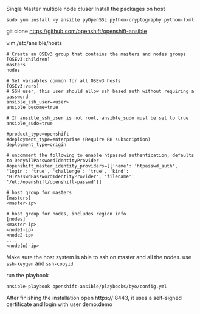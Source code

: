 Single Master multiple node cluser
Install the packages on host

`sudo yum install -y ansible pyOpenSSL python-cryptography python-lxml`

git clone https://github.com/openshift/openshift-ansible

vim /etc/ansible/hosts
```
# Create an OSEv3 group that contains the masters and nodes groups
[OSEv3:children]
masters
nodes

# Set variables common for all OSEv3 hosts
[OSEv3:vars]
# SSH user, this user should allow ssh based auth without requiring a password
ansible_ssh_user=<user>
ansible_become=true

# If ansible_ssh_user is not root, ansible_sudo must be set to true
ansible_sudo=true

#product_type=openshift
#deployment_type=enterprise (Require RH subscription)
deployment_type=origin

# uncomment the following to enable htpasswd authentication; defaults to DenyAllPasswordIdentityProvider
#openshift_master_identity_providers=[{'name': 'htpasswd_auth', 'login': 'true', 'challenge': 'true', 'kind': 'HTPasswdPasswordIdentityProvider', 'filename': '/etc/openshift/openshift-passwd'}]

# host group for masters
[masters]
<master-ip>

# host group for nodes, includes region info
[nodes]
<master-ip>
<node1-ip>
<node2-ip>
....
<node(n)-ip>
```

Make sure the host system is able to ssh on master and all the nodes.
use `ssh-keygen` and `ssh-copyid`

run the playbook

`ansible-playbook openshift-ansible/playbooks/byo/config.yml`

After finishing the installation open https://<master-ip>:8443, it uses a self-signed certificate and login with user demo:demo
